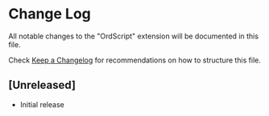 # Change Log

All notable changes to the "OrdScript" extension will be documented in this file.

Check [Keep a Changelog](http://keepachangelog.com/) for recommendations on how to structure this file.

## [Unreleased]

- Initial release